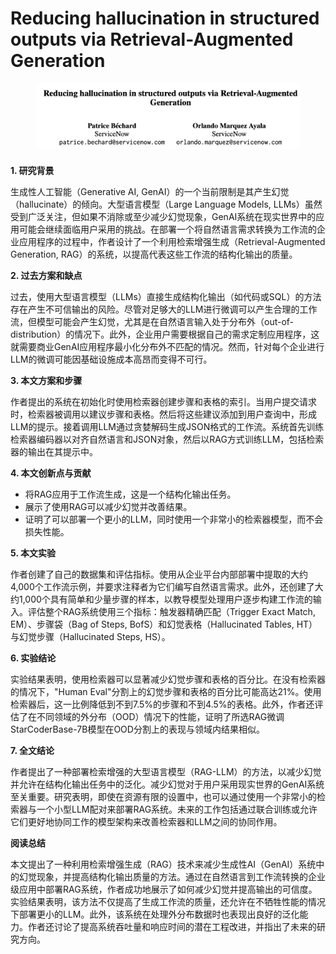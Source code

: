 # Reducing hallucination in structured outputs via Retrieval-Augmented Generation

<figure><img src="../.gitbook/assets/image (2) (1) (1) (1) (1) (1) (1) (1) (1) (1) (1) (1) (1) (1).png" alt=""><figcaption></figcaption></figure>

####

**1. 研究背景**

生成性人工智能（Generative AI, GenAI）的一个当前限制是其产生幻觉（hallucinate）的倾向。大型语言模型（Large Language Models, LLMs）虽然受到广泛关注，但如果不消除或至少减少幻觉现象，GenAI系统在现实世界中的应用可能会继续面临用户采用的挑战。在部署一个将自然语言需求转换为工作流的企业应用程序的过程中，作者设计了一个利用检索增强生成（Retrieval-Augmented Generation, RAG）的系统，以提高代表这些工作流的结构化输出的质量。

**2. 过去方案和缺点**

过去，使用大型语言模型（LLMs）直接生成结构化输出（如代码或SQL）的方法存在产生不可信输出的风险。尽管对足够大的LLM进行微调可以产生合理的工作流，但模型可能会产生幻觉，尤其是在自然语言输入处于分布外（out-of-distribution）的情况下。此外，企业用户需要根据自己的需求定制应用程序，这就需要商业GenAI应用程序最小化分布外不匹配的情况。然而，针对每个企业进行LLM的微调可能因基础设施成本高昂而变得不可行。

**3. 本文方案和步骤**

作者提出的系统在初始化时使用检索器创建步骤和表格的索引。当用户提交请求时，检索器被调用以建议步骤和表格。然后将这些建议添加到用户查询中，形成LLM的提示。接着调用LLM通过贪婪解码生成JSON格式的工作流。系统首先训练检索器编码器以对齐自然语言和JSON对象，然后以RAG方式训练LLM，包括检索器的输出在其提示中。

**4. 本文创新点与贡献**

* 将RAG应用于工作流生成，这是一个结构化输出任务。
* 展示了使用RAG可以减少幻觉并改善结果。
* 证明了可以部署一个更小的LLM，同时使用一个非常小的检索器模型，而不会损失性能。

**5. 本文实验**

作者创建了自己的数据集和评估指标。使用从企业平台内部部署中提取的大约4,000个工作流示例，并要求注释者为它们编写自然语言需求。此外，还创建了大约1,000个具有简单和少量步骤的样本，以教导模型处理用户逐步构建工作流的输入。评估整个RAG系统使用三个指标：触发器精确匹配（Trigger Exact Match, EM）、步骤袋（Bag of Steps, BofS）和幻觉表格（Hallucinated Tables, HT）与幻觉步骤（Hallucinated Steps, HS）。

**6. 实验结论**

实验结果表明，使用检索器可以显著减少幻觉步骤和表格的百分比。在没有检索器的情况下，"Human Eval"分割上的幻觉步骤和表格的百分比可能高达21%。使用检索器后，这一比例降低到不到7.5%的步骤和不到4.5%的表格。此外，作者还评估了在不同领域的外分布（OOD）情况下的性能，证明了所选RAG微调StarCoderBase-7B模型在OOD分割上的表现与领域内结果相似。

**7. 全文结论**

作者提出了一种部署检索增强的大型语言模型（RAG-LLM）的方法，以减少幻觉并允许在结构化输出任务中的泛化。减少幻觉对于用户采用现实世界的GenAI系统至关重要。研究表明，即使在资源有限的设置中，也可以通过使用一个非常小的检索器与一个小型LLM配对来部署RAG系统。未来的工作包括通过联合训练或允许它们更好地协同工作的模型架构来改善检索器和LLM之间的协同作用。

**阅读总结**

本文提出了一种利用检索增强生成（RAG）技术来减少生成性AI（GenAI）系统中的幻觉现象，并提高结构化输出质量的方法。通过在自然语言到工作流转换的企业级应用中部署RAG系统，作者成功地展示了如何减少幻觉并提高输出的可信度。实验结果表明，该方法不仅提高了生成工作流的质量，还允许在不牺牲性能的情况下部署更小的LLM。此外，该系统在处理外分布数据时也表现出良好的泛化能力。作者还讨论了提高系统吞吐量和响应时间的潜在工程改进，并指出了未来的研究方向。
